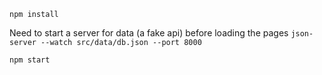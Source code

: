 `npm install`

Need to start a server for data (a fake api) before loading the pages
`json-server --watch src/data/db.json --port 8000`

`npm start`
